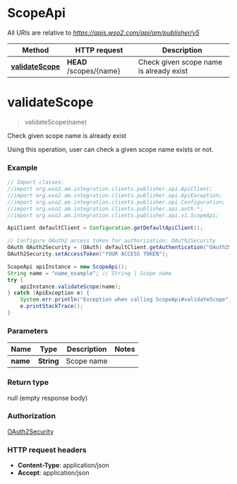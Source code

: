 # ScopeApi

All URIs are relative to *https://apis.wso2.com/api/am/publisher/v5*

Method | HTTP request | Description
------------- | ------------- | -------------
[**validateScope**](ScopeApi.md#validateScope) | **HEAD** /scopes/{name} | Check given scope name is already exist


<a name="validateScope"></a>
# **validateScope**
> validateScope(name)

Check given scope name is already exist

Using this operation, user can check a given scope name exists or not. 

### Example
```java
// Import classes:
//import org.wso2.am.integration.clients.publisher.api.ApiClient;
//import org.wso2.am.integration.clients.publisher.api.ApiException;
//import org.wso2.am.integration.clients.publisher.api.Configuration;
//import org.wso2.am.integration.clients.publisher.api.auth.*;
//import org.wso2.am.integration.clients.publisher.api.v1.ScopeApi;

ApiClient defaultClient = Configuration.getDefaultApiClient();

// Configure OAuth2 access token for authorization: OAuth2Security
OAuth OAuth2Security = (OAuth) defaultClient.getAuthentication("OAuth2Security");
OAuth2Security.setAccessToken("YOUR ACCESS TOKEN");

ScopeApi apiInstance = new ScopeApi();
String name = "name_example"; // String | Scope name 
try {
    apiInstance.validateScope(name);
} catch (ApiException e) {
    System.err.println("Exception when calling ScopeApi#validateScope");
    e.printStackTrace();
}
```

### Parameters

Name | Type | Description  | Notes
------------- | ------------- | ------------- | -------------
 **name** | **String**| Scope name  |

### Return type

null (empty response body)

### Authorization

[OAuth2Security](../README.md#OAuth2Security)

### HTTP request headers

 - **Content-Type**: application/json
 - **Accept**: application/json

